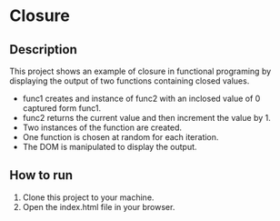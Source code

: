 # Closure
## Description
This project shows an example of closure in functional programing by displaying the output of two functions containing closed values. 
- func1 creates and instance of func2 with an inclosed value of 0 captured form func1.
- func2 returns the current value and then increment the value by 1.
- Two instances of the function are created.
- One function is chosen at random for each iteration.
- The DOM is manipulated to display the output.
## How to run
1. Clone this project to your machine.
2. Open the index.html file in your browser.

